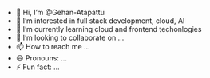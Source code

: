 - 👋 Hi, I’m @Gehan-Atapattu
- 👀 I’m interested in full stack development, cloud, AI
- 🌱 I’m currently learning cloud and frontend techonlogies
- 💞️ I’m looking to collaborate on ...
- 📫 How to reach me ...
- 😄 Pronouns: ...
- ⚡ Fun fact: ...

<!---
Gehan-Atapattu/Gehan-Atapattu is a ✨ special ✨ repository because its `README.md` (this file) appears on your GitHub profile.
You can click the Preview link to take a look at your changes.
--->
